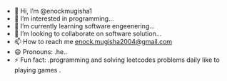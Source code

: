 - 👋 Hi, I’m @enockmugisha1
- 👀 I’m interested in programming...
- 🌱 I’m currently learning software engeenering...
- 💞️ I’m looking to collaborate on software solution...
- 📫 How to reach me enock.mugisha2004@gmail.com
- 😄 Pronouns: .he..
- ⚡ Fun fact: .programming and solving leetcodes problems daily like to playing games .

<!---
enockmugisha1/enockmugisha1 is a ✨ special ✨ repository because its `README.md` (this file) appears on your GitHub profile.
You can click the Preview link to take a look at your changes.
--->
